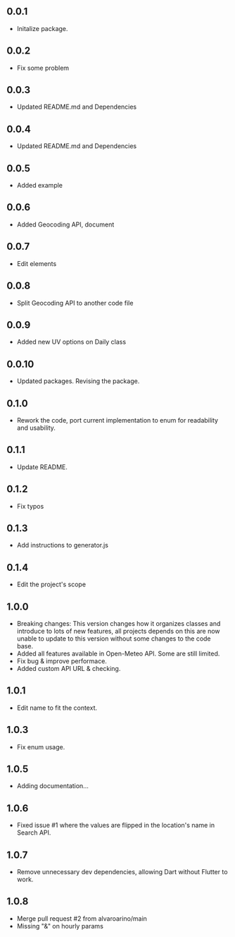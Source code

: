 ## 0.0.1

* Initalize package.

## 0.0.2

* Fix some problem

## 0.0.3

* Updated README.md and Dependencies

## 0.0.4

* Updated README.md and Dependencies

## 0.0.5

* Added example

## 0.0.6

* Added Geocoding API, document

## 0.0.7

* Edit elements

## 0.0.8

* Split Geocoding API to another code file

## 0.0.9

* Added new UV options on Daily class

## 0.0.10

* Updated packages. Revising the package.

## 0.1.0

* Rework the code, port current implementation to enum for readability and usability.

## 0.1.1

* Update README.

## 0.1.2

* Fix typos

## 0.1.3

* Add instructions to generator.js

## 0.1.4

* Edit the project's scope

## 1.0.0

* Breaking changes: This version changes how it organizes classes and introduce to lots of new features, all projects depends on this are now unable to update to this version without some changes to the code base.
* Added all features available in Open-Meteo API. Some are still limited.
* Fix bug & improve performace.
* Added custom API URL & checking.

## 1.0.1

* Edit name to fit the context.

## 1.0.3

* Fix enum usage.

## 1.0.5

* Adding documentation...

## 1.0.6

* Fixed issue #1 where the values are flipped in the location's name in Search API.

## 1.0.7

* Remove unnecessary dev dependencies, allowing Dart without Flutter to work.

## 1.0.8

* Merge pull request #2 from alvaroarino/main
* Missing "&" on hourly params